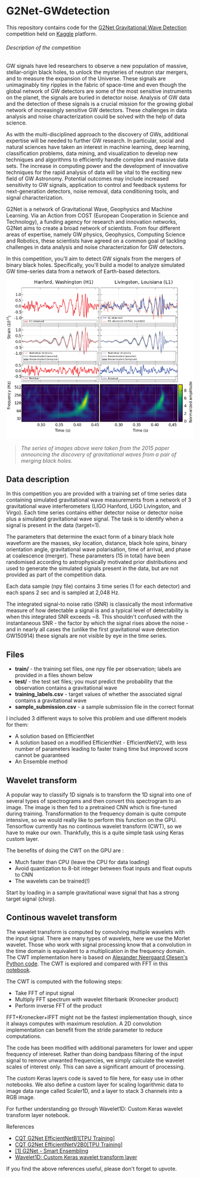 # G2Net-GWdetection

This repository contains code for the [G2Net Gravitational Wave Detection](https://www.kaggle.com/c/g2net-gravitational-wave-detection) competition held on [Kaggle](https://www.kaggle.com/) platform.

###### Description of the competition
GW signals have led researchers to observe a new population of massive, stellar-origin black holes, to unlock the mysteries of neutron star mergers, and to measure the expansion of the Universe. These signals are unimaginably tiny ripples in the fabric of space-time and even though the global network of GW detectors are some of the most sensitive instruments on the planet, the signals are buried in detector noise. Analysis of GW data and the detection of these signals is a crucial mission for the growing global network of increasingly sensitive GW detectors. These challenges in data analysis and noise characterization could be solved with the help of data science.

As with the multi-disciplined approach to the discovery of GWs, additional expertise will be needed to further GW research. In particular, social and natural sciences have taken an interest in machine learning, deep learning, classification problems, data mining, and visualization to develop new techniques and algorithms to efficiently handle complex and massive data sets. The increase in computing power and the development of innovative techniques for the rapid analysis of data will be vital to the exciting new field of GW Astronomy. Potential outcomes may include increased sensitivity to GW signals, application to control and feedback systems for next-generation detectors, noise removal, data conditioning tools, and signal characterization.

G2Net is a network of Gravitational Wave, Geophysics and Machine Learning. Via an Action from COST (European Cooperation in Science and Technology), a funding agency for research and innovation networks, G2Net aims to create a broad network of scientists. From four different areas of expertise, namely GW physics, Geophysics, Computing Science and Robotics, these scientists have agreed on a common goal of tackling challenges in data analysis and noise characterization for GW detectors.

In this competition, you’ll aim to detect GW signals from the mergers of binary black holes. Specifically, you'll build a model to analyze simulated GW time-series data from a network of Earth-based detectors.

![image](/800px-LIGO_measurement_of_gravitational_waves.svg.png)

> *The series of images above were taken from the 2015 paper announcing the discovery of gravitational waves from a pair of merging black holes.*

## Data description

In this competition you are provided with a training set of time series data containing simulated gravitational wave measurements from a network of 3 gravitational wave interferometers (LIGO Hanford, LIGO Livingston, and Virgo). Each time series contains either detector noise or detector noise plus a simulated gravitational wave signal. The task is to identify when a signal is present in the data (target=1).

The parameters that determine the exact form of a binary black hole waveform are the masses, sky location, distance, black hole spins, binary orientation angle, gravitational wave polarisation, time of arrival, and phase at coalescence (merger). These parameters (15 in total) have been randomised according to astrophysically motivated prior distributions and used to generate the simulated signals present in the data, but are not provided as part of the competition data.

Each data sample (npy file) contains 3 time series (1 for each detector) and each spans 2 sec and is sampled at 2,048 Hz.

The integrated signal-to noise ratio (SNR) is classically the most informative measure of how detectable a signal is and a typical level of detectability is when this integrated SNR exceeds ~8. This shouldn't confused with the instantaneous SNR - the factor by which the signal rises above the noise - and in nearly all cases the (unlike the first gravitational wave detection GW150914) these signals are not visible by eye in the time series.

## Files

- **train/** - the training set files, one npy file per observation; labels are provided in a files shown below
- **test/** - the test set files; you must predict the probability that the observation contains a gravitational wave
- **training_labels.csv** - target values of whether the associated signal contains a gravitational wave
- **sample_submission.csv** - a sample submission file in the correct format

I included 3 different ways to solve this problem and use different models for them:
- A solution based on EfficientNet 
- A solution based on a modified EfficientNet - EfficientNetV2, with less number of parameters leading to faster traing time but improved score cannot be guaranteed
- An Ensemble method


## Wavelet transform

A popular way to classify 1D signals is to transform the 1D signal into one of several types of spectrograms and then convert this spectrogram to an image. The image is then fed to a pretrained CNN which is fine-tuned during training. Transformation to the frequency domain is quite compute intensive, so we would really like to perform this function on the GPU. Tensorflow currently has no continous wavelet transform (CWT), so we have to make our own. Thankfully, this is a quite simple task using Keras custom layer.

The benefits of doing the CWT on the GPU are :

- Much faster than CPU (leave the CPU for data loading)
- Avoid quantization to 8-bit integer between float inputs and float ouputs to CNN
- The wavelets can be trained(!)

Start by loading in a sample gravitational wave signal that has a strong target signal (chirp).

## Continous wavelet transform

The wavelet transform is computed by convolving multiple wavelets with the input signal. There are many types of wavelets, here we use the Morlet wavelet. Those who work with signal processing know that a convolution in the time domain is equivalent to a multiplication in the frequency domain. The CWT implementation here is based on [Alexander Neergaard Olesen's Python code](https://github.com/neergaard/CWT). The CWT is explored and compared with FFT in this [notebook](https://www.kaggle.com/mistag/extracting-bird-song-signatures-with-wavelets).

The CWT is computed with the following steps:

- Take FFT of input signal
- Multiply FFT spectrum with wavelet filterbank (Kronecker product)
- Perform inverse FFT of the product

FFT+Kronecker+IFFT might not be the fastest implementation though, since it always computes with maximum resolution. A 2D convolution implementation can benefit from the stride parameter to reduce computations.

The code has been modified with additional parameters for lower and upper frequency of intereset. Rather than doing bandpass filtering of the input signal to remove unwanted frequencies, we simply calculate the wavelet scales of interest only. This can save a significant amount of processing.

The custom Keras layers code is saved to file here, for easy use in other notebooks. We also define a custom layer for scaling logarithmic data to image data range called Scaler1D, and a layer to stack 3 channels into a RGB image.

For further understanding go through Wavelet1D: Custom Keras wavelet transform layer notebook.

References
- [CQT G2Net EfficientNetB1[TPU Training]](https://www.kaggle.com/miklgr500/cqt-g2net-efficientnetb7-tpu-training-w-b?scriptVersionId=67485043)
- [CQT G2Net EfficientNetV2B0[TPU Training]](https://www.kaggle.com/itsuki9180/cqt-g2net-efficientnetv2b0-tpu-training)
- [[1] G2Net - Smart Ensembling](https://www.kaggle.com/somayyehgholami/1-g2net-smart-ensembling)
- [Wavelet1D: Custom Keras wavelet transform layer](https://www.kaggle.com/mistag/wavelet1d-custom-keras-wavelet-transform-layer)

If you find the above references useful, please don't forget to upvote.
